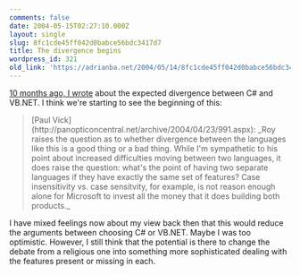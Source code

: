 ```yaml
---
comments: false
date: 2004-05-15T02:27:10.000Z
layout: single
slug: 8fc1cde45ff042d0babce56bdc3417d7
title: The divergence begins
wordpress_id: 321
old_link: 'https://adrianba.net/2004/05/14/8fc1cde45ff042d0babce56bdc3417d7/'
---
```

[
10 months ago, I wrote](/2003/07/20/31fa922e2fca4fc0a26b0fb0e115448e) about the expected divergence between C#
and VB.NET. I think we're starting to see the beginning of
this:

<blockquote>[Paul
Vick](http://panopticoncentral.net/archive/2004/04/23/991.aspx): _Roy raises the question as to whether divergence
between the languages like this is a good thing or a bad thing.
While I'm sympathetic to his point about increased difficulties
moving between two languages, it does raise the question: what's
the point of having two separate languages if they have exactly the
same set of features? Case insensitivity vs. case sensitvity, for
example, is not reason enough alone for Microsoft to invest all the
money that it does building both products._</blockquote>

I have mixed feelings now about my view back then that this
would reduce the arguments between choosing C# or VB.NET. Maybe I
was too optimistic. However, I still think that the potential is
there to change the debate from a religious one into something more
sophisticated dealing with the features present or missing in
each.
